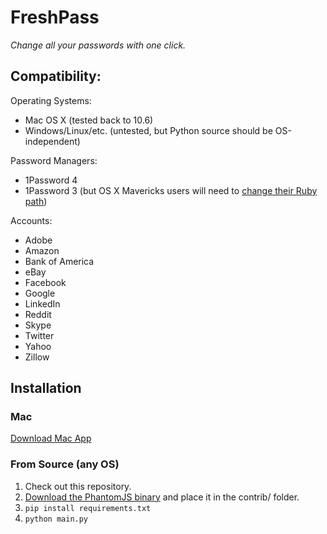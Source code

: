 FreshPass
=======================

_Change all your passwords with one click._

## Compatibility:

Operating Systems:

* Mac OS X (tested back to 10.6)
* Windows/Linux/etc. (untested, but Python source should be OS-independent)

Password Managers:

* 1Password 4
* 1Password 3 (but OS X Mavericks users will need to [change their Ruby path](https://discussions.agilebits.com/discussion/16149/1password-failed-to-run-import-script))

Accounts:

* Adobe
* Amazon
* Bank of America
* eBay
* Facebook
* Google
* LinkedIn
* Reddit
* Skype
* Twitter
* Yahoo
* Zillow

## Installation

### Mac

[Download Mac App](https://www.dropbox.com/s/ivcgrr3833ptvkz/FreshPass.app.zip)

### From Source (any OS)

1. Check out this repository.
2. [Download the PhantomJS binary](http://phantomjs.org/download.html) and place it in the contrib/ folder.
3. `pip install requirements.txt`
4. `python main.py`

